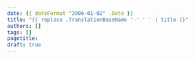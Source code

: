 ```yaml
---
date: {{ dateFormat "2006-01-02" .Date }}
title: "{{ replace .TranslationBaseName '-' ' ' | title }}"
authors: []
tags: []
pagetitle:
draft: true
---
```

